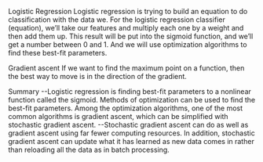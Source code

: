 Logistic Regression
Logistic regression is trying to build an equation to do classification with the data we. 
For the logistic regression classifier (equation), we’ll take our features and multiply 
each one by a weight and then add them up. This result will be put into the sigmoid function, 
and we’ll get a number between 0 and 1. And we will use optimization algorithms to find these
best-fit parameters.


Gradient ascent 
If we want to find the maximum point on a function, then the best way to move is in the direction of the gradient.


Summary 
--Logistic regression is finding best-fit parameters to a nonlinear function called the sigmoid.
Methods of optimization can be used to find the best-fit parameters. Among the optimization algorithms, 
one of the most common algorithms is gradient ascent, which can be simplified with stochastic gradient ascent. 
--Stochastic gradient ascent can do as well as gradient ascent using far fewer computing resources.
In addition, stochastic gradient ascent can update what it has learned as new data comes in 
rather than reloading all the data as in batch processing.

